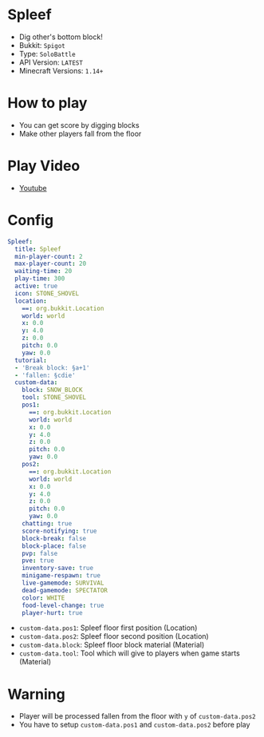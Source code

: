 # Spleef
- Dig other's bottom block!
- Bukkit: `Spigot` 
- Type: `SoloBattle`
- API Version: `LATEST`
- Minecraft Versions: `1.14+`

# How to play
- You can get score by digging blocks
- Make other players fall from the floor

# Play Video
- [Youtube](https://www.youtube.com/watch?v=Hs8T4LUuCSw)

# Config
```yaml
Spleef:
  title: Spleef
  min-player-count: 2
  max-player-count: 20
  waiting-time: 20
  play-time: 300
  active: true
  icon: STONE_SHOVEL
  location:
    ==: org.bukkit.Location
    world: world
    x: 0.0
    y: 4.0
    z: 0.0
    pitch: 0.0
    yaw: 0.0
  tutorial:
  - 'Break block: §a+1'
  - 'fallen: §cdie'
  custom-data:
    block: SNOW_BLOCK
    tool: STONE_SHOVEL
    pos1:
      ==: org.bukkit.Location
      world: world
      x: 0.0
      y: 4.0
      z: 0.0
      pitch: 0.0
      yaw: 0.0
    pos2:
      ==: org.bukkit.Location
      world: world
      x: 0.0
      y: 4.0
      z: 0.0
      pitch: 0.0
      yaw: 0.0
    chatting: true
    score-notifying: true
    block-break: false
    block-place: false
    pvp: false
    pve: true
    inventory-save: true
    minigame-respawn: true
    live-gamemode: SURVIVAL
    dead-gamemode: SPECTATOR
    color: WHITE
    food-level-change: true
    player-hurt: true
```
- `custom-data.pos1`: Spleef floor first position (Location) 
- `custom-data.pos2`: Spleef floor second position (Location)
- `custom-data.block`: Spleef floor block material (Material)
- `custom-data.tool`: Tool which will give to players when game starts (Material)

# Warning
- Player will be processed fallen from the floor with `y` of `custom-data.pos2`
- You have to setup `custom-data.pos1` and `custom-data.pos2` before play